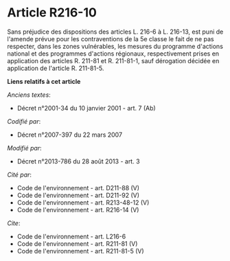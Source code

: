 # Article R216-10

Sans préjudice des dispositions des articles L. 216-6 à L. 216-13, est puni de l'amende prévue pour les contraventions de la
5e classe le fait de ne pas respecter, dans les zones vulnérables, les mesures du programme d'actions national et des
programmes d'actions régionaux, respectivement prises en application des articles R. 211-81 et R. 211-81-1, sauf dérogation
décidée en application de l'article R. 211-81-5.

**Liens relatifs à cet article**

_Anciens textes_:

  - Décret n°2001-34 du 10 janvier 2001 - art. 7 (Ab)

_Codifié par_:

  - Décret n°2007-397 du 22 mars 2007

_Modifié par_:

  - Décret n°2013-786 du 28 août 2013 - art. 3

_Cité par_:

  - Code de l'environnement - art. D211-88 (V)
  - Code de l'environnement - art. D211-92 (V)
  - Code de l'environnement - art. R213-48-12 (V)
  - Code de l'environnement - art. R216-14 (V)

_Cite_:

  - Code de l'environnement - art. L216-6
  - Code de l'environnement - art. R211-81 (V)
  - Code de l'environnement - art. R211-81-5 (V)
